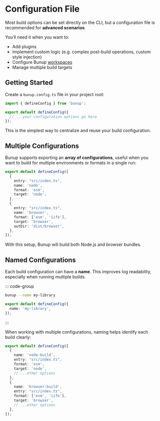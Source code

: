 # Configuration File

Most build options can be set directly on the CLI, but a configuration file is recommended for **advanced scenarios**.  

You’ll need it when you want to:

- Add plugins  
- Implement custom logic (e.g. complex post-build operations, custom style injection)  
- Configure Bunup [workspaces](/docs/guide/workspaces)  
- Manage multiple build targets

## Getting Started

Create a `bunup.config.ts` file in your project root:

```ts [bunup.config.ts]
import { defineConfig } from 'bunup';

export default defineConfig({
  // ...your configuration options go here
});
```

This is the simplest way to centralize and reuse your build configuration.

## Multiple Configurations

Bunup supports exporting an **array of configurations**, useful when you want to build for multiple environments or formats in a single run:

```ts [bunup.config.ts]
export default defineConfig([
  {
    entry: "src/index.ts",
    name: 'node',
    format: 'esm',
    target: 'node',
  },
  {
    entry: "src/index.ts",
    name: 'browser',
    format: ['esm', 'iife'],
    target: 'browser',
    outDir: 'dist/browser',
  },
]);
```

With this setup, Bunup will build both Node.js and browser bundles.

## Named Configurations

Each build configuration can have a **name**. This improves log readability, especially when running multiple builds.

::: code-group

```sh [CLI]
bunup --name my-library
```

```ts [bunup.config.ts]
export default defineConfig({
  name: 'my-library',
});
```

:::

When working with multiple configurations, naming helps identify each build clearly:

```ts [bunup.config.ts]
export default defineConfig([
  {
    name: 'node-build',
    entry: "src/index.ts",
    format: 'esm',
    target: 'node',
    // ...other options
  },
  {
    name: 'browser-build',
    entry: "src/index.ts",
    format: ['esm', 'iife'],
    target: 'browser',
    // ...other options
  },
]);
```
